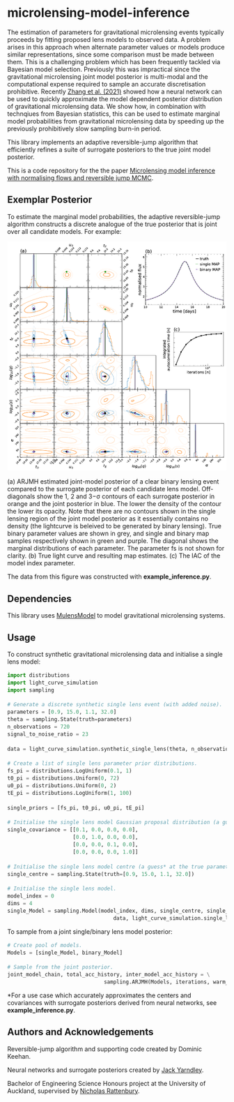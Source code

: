 # microlensing-model-inference
The estimation of parameters for gravitational microlensing events typically proceeds by fitting proposed lens models to observed data. A problem arises in this approach when alternate parameter values or models produce similar representations, since some comparison must be made between them. This is a challenging problem which has been frequently tackled via Bayesian model selection. Previously this was impractical since the gravitational microlensing joint model posterior is multi-modal and the computational expense required to sample an accurate discretisation prohibitive. Recently [Zhang et al. (2021)](https://iopscience.iop.org/article/10.3847/1538-3881/abf42e) showed how a neural network can be used to quickly approximate the model dependent posterior distribution of gravitational microlensing data. We show how, in combination with technqiues from Bayesian statistics, this can be used to estimate marginal model probabilities from gravitational microlensing data by speeding up the previously prohibitively slow sampling burn-in period. 

This library implements an adaptive reversible-jump algorithm that efficiently refines a suite of surrogate posteriors to the true joint model posterior.

This is a code repository for the the paper [Microlensing model inference with normalising flows and reversible jump MCMC](https://doi.org/10.1016/j.ascom.2022.100657).

## Exemplar Posterior
To estimate the marginal model probabilities, the adaptive reversible-jump algorithm constructs a discrete analogue of the true posterior that is joint over all candidate models. For example:

<img src="source/figures/example-inference.png" width="device-width" height="device-width">

(a) ARJMH estimated joint-model posterior of a clear binary lensing event compared to the surrogate posterior of each candidate lens model. Off-diagonals show the 1, 2 and 3−σ contours of each surrogate posterior in orange and the joint posterior in blue. The lower the density of the contour the lower its opacity. Note that there are no contours shown in the single lensing region of the joint model posterior as it essentially contains no density (the lightcurve is beleived to be generated by binary lensing). True binary parameter values are shown in grey, and single and binary map samples respectively shown in green and purple. The diagonal shows the marginal distributions of each parameter. The parameter fs is not shown for clarity. (b) True light curve and resulting map estimates. (c) The IAC of the model index parameter.

The data from this figure was constructed with **example_inference.py**.

## Dependencies
This library uses [MulensModel](https://rpoleski.github.io/MulensModel/install.html) to model gravitational microlensing systems.

## Usage
To construct synthetic gravitational microlensing data and initialise a single lens model:
```python
import distributions
import light_curve_simulation
import sampling

# Generate a discrete synthetic single lens event (with added noise).
parameters = [0.9, 15.0, 1.1, 32.0]
theta = sampling.State(truth=parameters)
n_observations = 720
signal_to_noise_ratio = 23

data = light_curve_simulation.synthetic_single_lens(theta, n_observations, signal_to_noise_ratio)

# Create a list of single lens parameter prior distributions.
fs_pi = distributions.LogUniform(0.1, 1)
t0_pi = distributions.Uniform(0, 72)
u0_pi = distributions.Uniform(0, 2)
tE_pi = distributions.LogUniform(1, 100)

single_priors = [fs_pi, t0_pi, u0_pi, tE_pi]

# Initialise the single lens model Gaussian proposal distribution (a guess* at the true covariance of this model's posterior).
single_covariance = [[0.1, 0.0, 0.0, 0.0],
                     [0.0, 1.0, 0.0, 0.0],
                     [0.0, 0.0, 0.1, 0.0],
                     [0.0, 0.0, 0.0, 1.0]]

# Initialise the single lens model centre (a guess* at the true parameters).
single_centre = sampling.State(truth=[0.9, 15.0, 1.1, 32.0])

# Initialise the single lens model.
model_index = 0
dims = 4
single_Model = sampling.Model(model_index, dims, single_centre, single_priors, single_covariance, \
                                  data, light_curve_simulation.single_log_likelihood)
```

To sample from a joint single/binary lens model posterior:

```python
# Create pool of models.
Models = [single_Model, binary_Model]

# Sample from the joint posterior.
joint_model_chain, total_acc_history, inter_model_acc_history = \
                               sampling.ARJMH(Models, iterations, warm_up_iterations)
```
*For a use case which accurately approximates the centers and covariances with surrogate posteriors derived from neural networks, see **example_inference.py**.

## Authors and Acknowledgements
Reversible-jump algorithm and supporting code created by Dominic Keehan.

Neural networks and surrogate posteriors created by [Jack Yarndley](https://github.com/jackyarndley).

Bachelor of Engineering Science Honours project at the University of Auckland, supervised by [Nicholas Rattenbury](https://unidirectory.auckland.ac.nz/profile/n-rattenbury).
